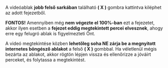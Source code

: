 A videóablak **jobb felső sarkában** található **( X )** gombra kattintva kiléphet az adott fejezetből.

**FONTOS!** Amennyiben még **nem végezte el 100%-ban** ezt a fejezetet, akkor ilyen esetben a **fejezet eddig megtekintett percei elvesznek**, ahogy erre egy felugró ablak is figyelmezteti Önt.

A videó megtekintése közben **lehetőleg soha NE zárja be a megnyitott internetes böngésző ablakot** a felső **( X )** gombbal. Ha véletlenül mégis bezárta az ablakot, akkor rögtön lépjen vissza és ellenőrizze a jóváírt perceket, és folytassa a megtekintést.
